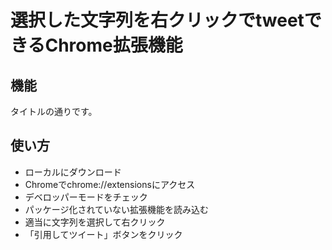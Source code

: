 # 選択した文字列を右クリックでtweetできるChrome拡張機能
## 機能
タイトルの通りです。
## 使い方
* ローカルにダウンロード
* Chromeでchrome://extensionsにアクセス
* デベロッパーモードをチェック
* パッケージ化されていない拡張機能を読み込む
* 適当に文字列を選択して右クリック
* 「引用してツイート」ボタンをクリック
